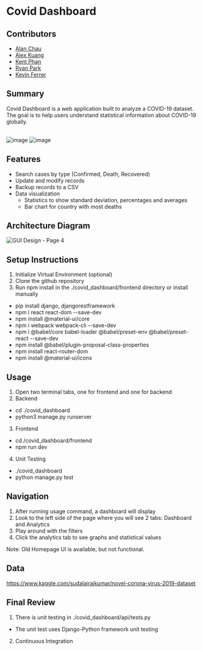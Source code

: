 # Covid Dashboard

## Contributors

* [Alan Chau](https://github.com/achau6) 
* [Alex Kuang](https://github.com/Alexk21323) 
* [Kent Phan](https://github.com/Moltenfuzzy)
* [Ryan Park](https://github.com/Park-Ryan) 
* [Kevin Ferrer](https://github.com/kferr0012)

## Summary

Covid Dashboard is a web application built to analyze a COVID-19 dataset. The goal is to help users understand statistical information about COVID-19 globally. 
<br /> <br />

![image](https://user-images.githubusercontent.com/46156230/144631184-d1cf3bf5-3532-45a3-955b-d0ebc0b61557.png)
![image](https://user-images.githubusercontent.com/46156230/144631247-b714d17f-8008-42c3-875f-4449bf6c827b.png)

## Features

- Search cases by type (Confirmed, Death, Recovered)
- Update and modify records
- Backup records to a CSV
- Data visualization
  - Statistics to show standard deviation, percentages and averages
  - Bar chart for country with most deaths

## Architecture Diagram

![GUI Design - Page 4](https://user-images.githubusercontent.com/46156230/144409514-ba1ae6f8-2add-4327-863b-a9aacf6a3744.png)

## Setup Instructions

1. Initialize Virtual Environment (optional)
2. Clone the github repository
3. Run npm install in the ./covid_dashboard/frontend directory or install manually
* pip install django, djangorestframework
* npm i react react-dom --save-dev
* npm install @material-ui/core
* npm i webpack webpack-cli --save-dev
* npm i @babel/core babel-loader @babel/preset-env @babel/preset-react --save-dev
* npm install @babel/plugin-proposal-class-properties
* npm install react-router-dom
* npm install @material-ui/icons

## Usage

1. Open two terminal tabs, one for frontend and one for backend
2. Backend
  * cd ./covid_dashboard
  * python3 manage.py runserver
3. Frontend
  * cd./covid_dashboard/frontend
  * npm run dev 
4. Unit Testing
  * ./covid_dashboard
  * python manage.py test

## Navigation
1. After running usage command, a dashboard will display
2. Look to the left side of the page where you will see 2 tabs: Dashboard and Analytics
3. Play around with the filters
4. Click the analytics tab to see graphs and statistical values

Note: Old Homepage UI is available, but not functional. 

## Data

https://www.kaggle.com/sudalairajkumar/novel-corona-virus-2019-dataset

## Final Review
1. There is unit testing in ./covid_dashboard/api/tests.py
  * The unit test uses Django-Python framework unit testing
2. Continuous Integration
